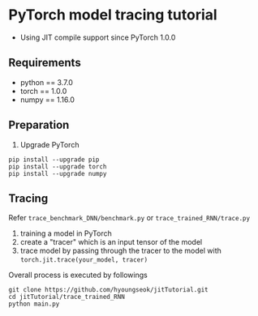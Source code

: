 # PyTorch model tracing tutorial 
+ Using JIT compile support since PyTorch 1.0.0

## Requirements
+ python == 3.7.0
+ torch == 1.0.0
+ numpy == 1.16.0

## Preparation
1. Upgrade PyTorch
```
pip install --upgrade pip
pip install --upgrade torch
pip install --upgrade numpy
```

## Tracing 
Refer ```trace_benchmark_DNN/benchmark.py``` or ```trace_trained_RNN/trace.py```

1. training a model in PyTorch
2. create a "tracer" which is an input tensor of the model
3. trace model by passing through the tracer to the model with ```torch.jit.trace(your_model, tracer)```

Overall process is executed by followings
```
git clone https://github.com/hyoungseok/jitTutorial.git
cd jitTutorial/trace_trained_RNN
python main.py
```
